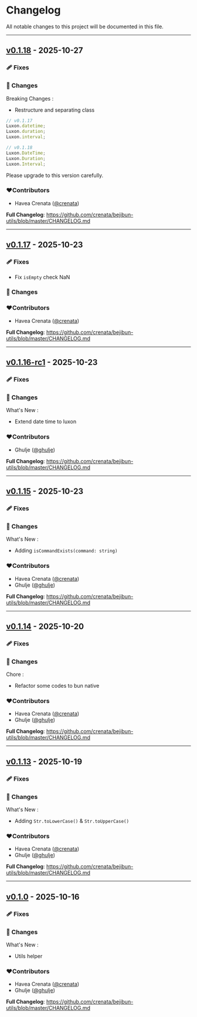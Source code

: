 # Changelog
All notable changes to this project will be documented in this file.

---

## [v0.1.18](https://github.com/crenata/bejibun-utils/compare/v0.1.17...v0.1.18) - 2025-10-27

### 🩹 Fixes

### 📖 Changes
Breaking Changes :
- Restructure and separating class

```ts
// v0.1.17
Luxon.datetime;
Luxon.duration;
Luxon.interval;

// v0.1.18
Luxon.DateTime;
Luxon.Duration;
Luxon.Interval;
```

Please upgrade to this version carefully.

### ❤️Contributors
- Havea Crenata ([@crenata](https://github.com/crenata))

**Full Changelog**: https://github.com/crenata/bejibun-utils/blob/master/CHANGELOG.md

---

## [v0.1.17](https://github.com/crenata/bejibun-utils/compare/v0.1.16-rc1...v0.1.17) - 2025-10-23

### 🩹 Fixes
- Fix `isEmpty` check NaN

### 📖 Changes

### ❤️Contributors
- Havea Crenata ([@crenata](https://github.com/crenata))

**Full Changelog**: https://github.com/crenata/bejibun-utils/blob/master/CHANGELOG.md

---

## [v0.1.16-rc1](https://github.com/crenata/bejibun-utils/compare/v0.1.15...v0.1.16-rc1) - 2025-10-23

### 🩹 Fixes

### 📖 Changes
What's New :
- Extend date time to luxon

### ❤️Contributors
- Ghulje ([@ghulje](https://github.com/ghulje))

**Full Changelog**: https://github.com/crenata/bejibun-utils/blob/master/CHANGELOG.md

---

## [v0.1.15](https://github.com/crenata/bejibun-utils/compare/v0.1.14...v0.1.15) - 2025-10-23

### 🩹 Fixes

### 📖 Changes
What's New :
- Adding `isCommandExists(command: string)`

### ❤️Contributors
- Havea Crenata ([@crenata](https://github.com/crenata))
- Ghulje ([@ghulje](https://github.com/ghulje))

**Full Changelog**: https://github.com/crenata/bejibun-utils/blob/master/CHANGELOG.md

---

## [v0.1.14](https://github.com/crenata/bejibun-utils/compare/v0.1.13...v0.1.14) - 2025-10-20

### 🩹 Fixes

### 📖 Changes
Chore :
- Refactor some codes to bun native

### ❤️Contributors
- Havea Crenata ([@crenata](https://github.com/crenata))
- Ghulje ([@ghulje](https://github.com/ghulje))

**Full Changelog**: https://github.com/crenata/bejibun-utils/blob/master/CHANGELOG.md

---

## [v0.1.13](https://github.com/crenata/bejibun-utils/compare/v0.1.0...v0.1.13) - 2025-10-19

### 🩹 Fixes

### 📖 Changes
What's New :
- Adding `Str.toLowerCase()` & `Str.toUpperCase()`

### ❤️Contributors
- Havea Crenata ([@crenata](https://github.com/crenata))
- Ghulje ([@ghulje](https://github.com/ghulje))

**Full Changelog**: https://github.com/crenata/bejibun-utils/blob/master/CHANGELOG.md

---

## [v0.1.0](https://github.com/crenata/bejibun-utils/compare/v0.1.0...v0.1.0) - 2025-10-16

### 🩹 Fixes

### 📖 Changes
What's New :
- Utils helper

### ❤️Contributors
- Havea Crenata ([@crenata](https://github.com/crenata))
- Ghulje ([@ghulje](https://github.com/ghulje))

**Full Changelog**: https://github.com/crenata/bejibun-utils/blob/master/CHANGELOG.md